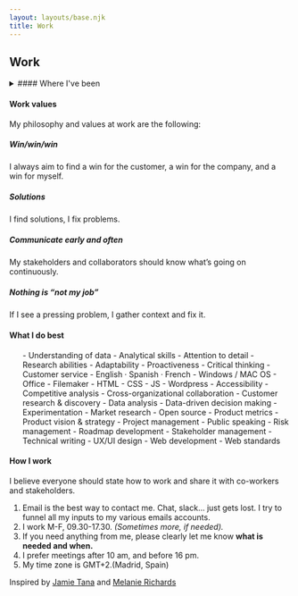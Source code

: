 ```yaml
---
layout: layouts/base.njk
title: Work
---
```


## Work
<details>
  <summary>#### Where I've been</summary>
<ul>
<li><p>**2015-Now › Técnica y Avance** -> Sparepart co-manager</p></li>
<li><p>**2014-2015 › Repsol** ->International lubricant sales department. Backoffice.</p></li>
<li><p>**2012-2013 › Louis Vuitton** ->Warehouse assistant manager.</p></li>
<li><p>**2011-2012 › EME Arquitectos** ->Quantity surveyor / webdesigner.</p></li>
<li><p>**2011-2011 › JMJ** ->Lodging manager during the Pope's visit in 2011.</p>
</li>
</ul>
</details>


#### Work values

My philosophy and values at work are the following:

##### Win/win/win    
I always aim to find a win for the customer, a win for the company, and a win for myself.   
##### Solutions    
I find solutions, I fix problems.   
##### Communicate early and often    
My stakeholders and collaborators should know what’s going on continuously.   
##### Nothing is “not my job”     
If I see a pressing problem, I gather context and fix it.  

#### What I do best
<ul class="col-2">
- Understanding of data   
- Analytical skills   
- Attention to detail   
- Research abilities   
- Adaptability   
- Proactiveness   
- Critical thinking   
- Customer service   
- English · Spanish · French   
- Windows / MAC OS   
- Office   
- Filemaker   
- HTML   
- CSS   
- JS   
- Wordpress   
- Accessibility   
- Competitive analysis   
- Cross-organizational collaboration   
- Customer research & discovery   
- Data analysis   
- Data-driven decision making   
- Experimentation   
- Market research   
- Open source   
- Product metrics   
- Product vision & strategy   
- Project management   
- Public speaking   
- Risk management   
- Roadmap development   
- Stakeholder management   
- Technical writing   
- UX/UI design   
- Web development   
- Web standards   
</ul>

#### How I work

I believe everyone should state how to work and share it with co-workers and stakeholders.

1. Email is the best way to contact me. Chat, slack... just gets lost. I try to funnel all my inputs to my various emails accounts.
2. I work M-F, 09.30-17.30. <em>(Sometimes more, if needed).</em>
3. If you need anything from me, please clearly let me know <strong>what is needed and when.</strong>
4. I prefer meetings after 10 am, and before 16 pm.
5. My time zone is GMT+2.(Madrid, Spain)   

<p class="meta">Inspired by <a href="https://manual.jvt.me/">Jamie Tana</a> and <a href="https://melanie-richards.com/product/how-i-work/">Melanie Richards</a></p>